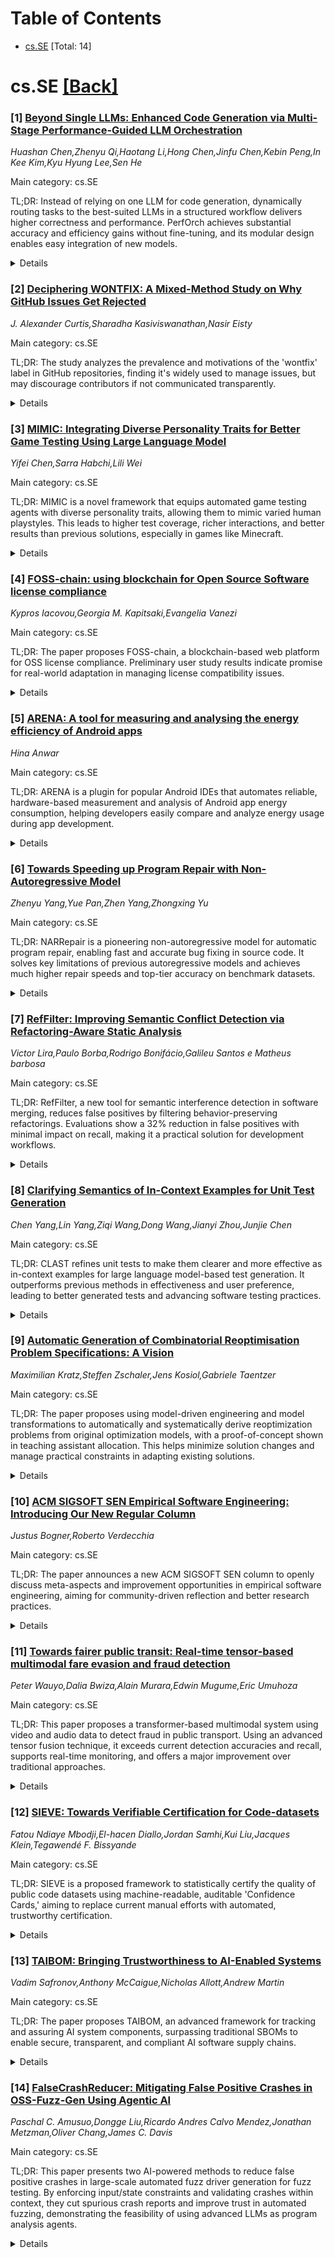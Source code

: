 <div id=toc></div>

# Table of Contents

- [cs.SE](#cs.SE) [Total: 14]


<div id='cs.SE'></div>

# cs.SE [[Back]](#toc)

### [1] [Beyond Single LLMs: Enhanced Code Generation via Multi-Stage Performance-Guided LLM Orchestration](https://arxiv.org/abs/2510.01379)
*Huashan Chen,Zhenyu Qi,Haotang Li,Hong Chen,Jinfu Chen,Kebin Peng,In Kee Kim,Kyu Hyung Lee,Sen He*

Main category: cs.SE

TL;DR: Instead of relying on one LLM for code generation, dynamically routing tasks to the best-suited LLMs in a structured workflow delivers higher correctness and performance. PerfOrch achieves substantial accuracy and efficiency gains without fine-tuning, and its modular design enables easy integration of new models.


<details>
  <summary>Details</summary>
Motivation: Existing approaches to automated code generation rely on using a single LLM model, which ignores the diverse strengths of different models across various programming languages, algorithmic domains, and development stages.

Method: The paper conducts an extensive empirical study of 17 state-of-the-art LLMs across 5 programming languages using the HumanEval-X benchmark, measuring functional correctness and runtime performance (execution time, memory utilization, CPU efficiency). Guided by these insights, they introduce PerfOrch, a multi-stage orchestration framework that dynamically directs tasks to the most suitable LLM in a generate-fix-refine workflow, featuring stage-wise validation and rollback.

Result: PerfOrch substantially outperforms single-model baselines, with average correctness rates of 96.22% and 91.37% on HumanEval-X and EffiBench-X (vs. GPT-4o's 78.66% and 49.11%). The framework optimizes execution time for 58.76% of problems, with median speedups between 17.67% and 27.66%. Its plug-and-play architecture allows easy integration of new models.

Conclusion: A multi-model, performance-guided orchestration framework for code generation offers significant improvements in correctness and execution efficiency over single-model approaches, and its scalable architecture supports the rapid evolution of generative AI for automated software engineering.

Abstract: While Large Language Models (LLMs) have become the predominant paradigm for
automated code generation, current single-model approaches fundamentally ignore
the heterogeneous computational strengths that different models exhibit across
programming languages, algorithmic domains, and development stages. This paper
challenges the single-model convention by introducing a multi-stage,
performance-guided orchestration framework that dynamically routes coding tasks
to the most suitable LLMs within a structured generate-fix-refine workflow. Our
approach is grounded in a comprehensive empirical study of 17 state-of-the-art
LLMs across five programming languages (Python, Java, C++, Go, and Rust) using
HumanEval-X benchmark. The study, which evaluates both functional correctness
and runtime performance metrics (execution time, mean/max memory utilization,
and CPU efficiency), reveals pronounced performance heterogeneity by language,
development stage, and problem category. Guided by these empirical insights, we
present PerfOrch, an LLM agent that orchestrates top-performing LLMs for each
task context through stage-wise validation and rollback mechanisms. Without
requiring model fine-tuning, PerfOrch achieves substantial improvements over
strong single-model baselines: average correctness rates of 96.22% and 91.37%
on HumanEval-X and EffiBench-X respectively, surpassing GPT-4o's 78.66% and
49.11%. Beyond correctness gains, the framework delivers consistent performance
optimizations, improving execution time for 58.76% of problems with median
speedups ranging from 17.67% to 27.66% across languages on two benchmarks. The
framework's plug-and-play architecture ensures practical scalability, allowing
new LLMs to be profiled and integrated seamlessly, thereby offering a paradigm
for production-grade automated software engineering that adapts to the rapidly
evolving generative AI landscape.

</details>


### [2] [Deciphering WONTFIX: A Mixed-Method Study on Why GitHub Issues Get Rejected](https://arxiv.org/abs/2510.01514)
*J. Alexander Curtis,Sharadha Kasiviswanathan,Nasir Eisty*

Main category: cs.SE

TL;DR: The study analyzes the prevalence and motivations of the 'wontfix' label in GitHub repositories, finding it's widely used to manage issues, but may discourage contributors if not communicated transparently.


<details>
  <summary>Details</summary>
Motivation: The use of the 'wontfix' label on GitHub is widespread, but its implications for project management and community dynamics in open-source software are not well understood. This study aims to clarify the prevalence and motivations behind applying this label.

Method: The paper uses a mixed-method approach, combining quantitative analysis of 3,132 popular GitHub repositories to measure the prevalence of the wontfix label, and qualitative techniques like open coding and thematic analysis to understand the reasons for applying it.

Result: About 30% of the analyzed GitHub projects used the wontfix label on some issues, with the majority being user-submitted bug reports and feature requests. Eight common themes were identified as motivations for the wontfix label, related to both user factors and maintainer decisions.

Conclusion: The wontfix label is an important tool for prioritizing resources and guiding contribution efforts, but it can also discourage participation and reduce transparency in project management. Clear understanding and communication of the reasoning behind the label can help project leaders foster better collaboration.

Abstract: Context: The ``wontfix'' label is a widely used yet narrowly understood tool
in GitHub repositories, indicating that an issue will not be pursued further.
Despite its prevalence, the impact of this label on project management and
community dynamics within open-source software development is not clearly
defined. Objective: This study examines the prevalence and reasons behind
issues being labeled as wontfix across various open-source repositories on
GitHub. Method: Employing a mixed-method approach, we analyze both quantitative
data to assess the prevalence of the wontfix label and qualitative data to
explore the reasoning that it was used. Data were collected from 3,132 of
GitHub's most-popular repositories. Later, we employ open coding and thematic
analysis to categorize the reasons behind wontfix labels, providing a
structured understanding of the issue management landscape. Results: Our
findings show that about 30% of projects on GitHub apply the wontfix label to
some issues. These issues most often occur on user-submitted issues for bug
reports and feature requests. The study identified eight common themes behind
labeling issues as wontfix, ranging from user-specific control factors to
maintainer-specific decisions. Conclusions: The wontfix label is a critical
tool for managing resources and guiding contributor efforts in GitHub projects.
However, it can also discourage community involvement and obscure the
transparency of project management. Understanding these reasons aids project
managers in making informed decisions and fostering efficient collaboration
within open-source communities.

</details>


### [3] [MIMIC: Integrating Diverse Personality Traits for Better Game Testing Using Large Language Model](https://arxiv.org/abs/2510.01635)
*Yifei Chen,Sarra Habchi,Lili Wei*

Main category: cs.SE

TL;DR: MIMIC is a novel framework that equips automated game testing agents with diverse personality traits, allowing them to mimic varied human playstyles. This leads to higher test coverage, richer interactions, and better results than previous solutions, especially in games like Minecraft.


<details>
  <summary>Details</summary>
Motivation: Traditional automated testing algorithms struggle with the complexity and variability of modern video games. Existing gaming agents based on Reinforcement Learning, Imitation Learning, or LLMs often lack diversity in their strategies because they do not mimic the varied playstyles of human players with different personalities. This results in repetitive agent behavior and an inability to uncover edge cases or achieve comprehensive test coverage.

Method: The paper introduces MIMIC, a framework that integrates diverse personality traits into gaming agents. The framework allows agents to emulate different gaming strategies and playstyles depending on personality traits, providing variety in responses to similar in-game situations.

Result: MIMIC enables gaming agents to achieve higher test coverage and richer in-game interactions across various games. Specifically, in Minecraft, MIMIC outperformed state-of-the-art agents by completing more tasks and offering a broader range of solutions.

Conclusion: Integrating personality-driven strategy diversity in gaming agents significantly enhances their effectiveness for automated game testing, allowing for broader coverage, more varied interactions, and improved uncovering of edge cases compared to traditional agents.

Abstract: Modern video games pose significant challenges for traditional automated
testing algorithms, yet intensive testing is crucial to ensure game quality. To
address these challenges, researchers designed gaming agents using
Reinforcement Learning, Imitation Learning, or Large Language Models. However,
these agents often neglect the diverse strategies employed by human players due
to their different personalities, resulting in repetitive solutions in similar
situations. Without mimicking varied gaming strategies, these agents struggle
to trigger diverse in-game interactions or uncover edge cases.
  In this paper, we present MIMIC, a novel framework that integrates diverse
personality traits into gaming agents, enabling them to adopt different gaming
strategies for similar situations. By mimicking different playstyles, MIMIC can
achieve higher test coverage and richer in-game interactions across different
games. It also outperforms state-of-the-art agents in Minecraft by achieving a
higher task completion rate and providing more diverse solutions. These results
highlight MIMIC's significant potential for effective game testing.

</details>


### [4] [FOSS-chain: using blockchain for Open Source Software license compliance](https://arxiv.org/abs/2510.01740)
*Kypros Iacovou,Georgia M. Kapitsaki,Evangelia Vanezi*

Main category: cs.SE

TL;DR: The paper proposes FOSS-chain, a blockchain-based web platform for OSS license compliance. Preliminary user study results indicate promise for real-world adaptation in managing license compatibility issues.


<details>
  <summary>Details</summary>
Motivation: Ensuring compliance with Open Source Software (OSS) licenses is complex, especially when creating derivative works due to compatibility issues among various licenses. Legal disputes can arise from such incompatibilities. There is a need for transparent, automated mechanisms to manage license compliance.

Method: The authors designed, implemented, and preliminarily evaluated a web platform called FOSS-chain. This platform integrates blockchain technology to automate the license compliance process for OSS derivatives, covering 14 different OSS licenses. The platform was evaluated using a small-scale user study.

Result: The preliminary evaluation of the FOSS-chain platform showed promising results, suggesting its potential for adaptation in realistic software development environments.

Conclusion: Integrating blockchain with OSS license management can increase transparency and automate compliance, potentially reducing legal risks and complexity in managing OSS derivatives. FOSS-chain shows early promise as a practical solution.

Abstract: Open Source Software (OSS) is widely used and carries licenses that indicate
the terms under which the software is provided for use, also specifying
modification and distribution rules. Ensuring that users are respecting OSS
license terms when creating derivative works is a complex process. Compliance
issues arising from incompatibilities among licenses may lead to legal
disputes. At the same time, the blockchain technology with immutable entries
offers a mechanism to provide transparency when it comes to licensing and
ensure software changes are recorded. In this work, we are introducing an
integration of blockchain and license management when creating derivative
works, in order to tackle the issue of OSS license compatibility. We have
designed, implemented and performed a preliminary evaluation of FOSS-chain, a
web platform that uses blockchain and automates the license compliance process,
covering 14 OSS licenses. We have evaluated the initial prototype version of
the FOSS-chain platform via a small scale user study. Our preliminary results
are promising, demonstrating the potential of the platform for adaptation on
realistic software systems.

</details>


### [5] [ARENA: A tool for measuring and analysing the energy efficiency of Android apps](https://arxiv.org/abs/2510.01754)
*Hina Anwar*

Main category: cs.SE

TL;DR: ARENA is a plugin for popular Android IDEs that automates reliable, hardware-based measurement and analysis of Android app energy consumption, helping developers easily compare and analyze energy usage during app development.


<details>
  <summary>Details</summary>
Motivation: Developers and researchers need accurate and repeatable methods to measure Android apps' energy usage, but current hardware-based approaches are time-consuming, complex, and lack open-source tooling.

Method: The authors present ARENA, an open-source tool integrated as a plugin for IntelliJ and Android Studio, allowing seamless connection to a physical hardware measurement device from the IDE. The tool automates the execution of apps, data collection from hardware, aggregation, analysis, and visualization.

Result: ARENA facilitates reliable, reproducible, and more accessible measurement of Android app energy consumption, supporting developers in comparing energy use between app versions and providing detailed statistical analyses and visualizations.

Conclusion: ARENA simplifies and standardizes the previously cumbersome process of hardware-based energy measurement for Android apps, making it accessible in mainstream development environments.

Abstract: To build energy-efficient apps, there is a need to estimate and analyze their
energy consumption in typical usage scenarios. The energy consumption of
Android apps could be estimated via software-based and hardware-based
approaches. Software-based approaches, while easier to implement, are not as
accurate as hardware-based approaches. The process of measuring the energy
consumption of an Android app via a hardware-based approach typically involves
1) setting up a measurement environment, 2) executing the app under test on a
mobile device, 3) recording current/voltage data via a hardware device to
measure energy consumption, and 4) cleaning and aggregating data for analyses,
reports, and visualizations. Specialized scripts are written for selected
hardware and software components to ensure reliable energy measurements. The
energy measurement process is repeated many times and aggregated to remove
noise. These steps make the hardware-based energy measurement process
time-consuming and not easy to adapt or reproduce. There is a lack of
open-source tools available for developers and researchers to take reliable
energy measurements via hardware devices. In this paper, we present and
demonstrate ARENA, a support tool that enables developers and researchers to
connect to a physical measurement device without leaving the comfort of their
IDE. Developers could use ARENA during development to compare energy
consumption between different apps or versions of the same app. ARENA
calculates energy consumption on an Android smartphone by executing a test
scenario on the app under development. Further, ARENA helps aggregate,
statistically analyze, report, and visualize the data, allowing developers and
researchers to dig into the data directly or visually. We implemented ARENA as
an IntelliJ and Android Studio plugin.

</details>


### [6] [Towards Speeding up Program Repair with Non-Autoregressive Model](https://arxiv.org/abs/2510.01825)
*Zhenyu Yang,Yue Pan,Zhen Yang,Zhongxing Yu*

Main category: cs.SE

TL;DR: NARRepair is a pioneering non-autoregressive model for automatic program repair, enabling fast and accurate bug fixing in source code. It solves key limitations of previous autoregressive models and achieves much higher repair speeds and top-tier accuracy on benchmark datasets.


<details>
  <summary>Details</summary>
Motivation: Existing machine learning-based automatic program repair (APR) methods use autoregressive (AR) models which generate code token-by-token. This approach leads to significant time delays, especially for models with many parameters. The paper aims to mitigate this delay and improve efficiency in APR.

Method: The authors propose NARRepair, a novel non-autoregressive (NAR) code generation model specifically designed for APR. The approach incorporates three innovations: a repair action predictor to avoid over-correction, an inter-token dependency extractor to capture dependencies between tokens, and a two-stage decoder to enhance contextual understanding.

Result: Experiments on three commonly used APR datasets show that NARRepair outperforms existing techniques in limited repair time scenarios, and delivers repair speeds 1.4-6.4 times faster than AR-based APR models on GPUs. It achieves state-of-the-art results in both repair speed and accuracy.

Conclusion: NARRepair demonstrates substantial improvements in both the efficiency and accuracy of automatic program repair, setting a new benchmark for the field.

Abstract: Enlightened by the success of machine learning techniques in various
application areas, recent years have witnessed a surge of research efforts on
automatic program repair (APR) using machine learning techniques. Previous
machine learning-based APR techniques essentially modified bugs in the
autoregressive (AR) manner, which predicts future values based on past values.
Due to the manner of token-by-token generation, the AR-based APR technique has
a huge time delay. In particular, the delay of the APR model with a large
number of parameters is more serious. To address the issue, we aim to apply the
non-autoregressive (NAR) method to the APR task, which can output target code
in a parallel manner to avoid huge repair delays. However, the naive use of the
NAR manner for the APR task suffers from the issue of compromised patch
quality. To effectively adapt the NAR manner for the APR task, we in this paper
propose NARRepair, the first customized NAR code generation model for the APR
task. The NARRepair model features three major novelties, including 1) the
repair action predictor for alleviating the over-correction issue, 2) the
inter-token dependency extractor for alleviating the issue of lacking
inter-token dependency information, and 3) the two-stage decoder for
alleviating the issue of lacking contextual information. We evaluated NARRepair
on three widely used datasets in the APR community, and the results show that
1) compared to other APR techniques, the NARRepair model has the best
performance within the limited repair time, and 2) compared to AR-based APR
techniques, the repair speed of NARRepair has been increased by 1.4-6.4 times
in the GPU environment. Overall, the results show that NARRepair has achieved
state-of-the-art comprehensive performance in terms of repair speed and
accuracy.

</details>


### [7] [RefFilter: Improving Semantic Conflict Detection via Refactoring-Aware Static Analysis](https://arxiv.org/abs/2510.01960)
*Victor Lira,Paulo Borba,Rodrigo Bonifácio,Galileu Santos e Matheus barbosa*

Main category: cs.SE

TL;DR: RefFilter, a new tool for semantic interference detection in software merging, reduces false positives by filtering behavior-preserving refactorings. Evaluations show a 32% reduction in false positives with minimal impact on recall, making it a practical solution for development workflows.


<details>
  <summary>Details</summary>
Motivation: Detecting semantic interference in collaborative software development remains difficult due to high false positive rates in current static analysis techniques, largely because these techniques cannot distinguish between behavior-preserving refactorings and changes that actually interfere with software behavior.

Method: The paper presents RefFilter, a refactoring-aware static analysis tool that incorporates automated refactoring detection. RefFilter filters out behavior-preserving refactorings, thus improving static analysis precision. The tool's effectiveness was evaluated on two datasets: a labeled dataset (99 scenarios) and a larger, newly constructed dataset (1,087 merge scenarios).

Result: RefFilter reduces false positives by nearly 32% on the labeled dataset. The reduction in false positives results in only a non-significant increase in false negatives, leading to a significant overall gain in precision without a major loss in recall.

Conclusion: Refactoring-aware semantic interference detection, as implemented with RefFilter, is a practical and effective way to improve merge support in modern collaborative development, demonstrating significant precision improvements over baseline static analysis tools.

Abstract: Detecting semantic interference remains a challenge in collaborative software
development. Recent lightweight static analysis techniques improve efficiency
over SDG-based methods, but they still suffer from a high rate of false
positives. A key cause of these false positives is the presence of
behavior-preserving code refactorings, which current techniques cannot
effectively distinguish from changes that impact behavior and can interfere
with others. To handle this problem we present RefFilter, a refactoring-aware
tool for semantic interference detection. It builds on existing static
techniques by incorporating automated refactoring detection to improve
precision. RefFilter discards behavior-preserving refactorings from reports,
reducing false positives while preserving detection coverage. To evaluate
effectiveness and scalability, use two datasets: a labeled dataset with 99
scenarios and ground truth, and a novel dataset of 1,087 diverse merge
scenarios that we have built. Experimental results show that RefFilter reduces
false positives by nearly 32% on the labeled dataset. While this reduction
comes with a non significant increase in false negatives, the overall gain in
precision significantly outweighs the minor trade-off in recall. These findings
demonstrate that refactoring-aware interference detection is a practical and
effective strategy for improving merge support in modern development workflows.

</details>


### [8] [Clarifying Semantics of In-Context Examples for Unit Test Generation](https://arxiv.org/abs/2510.01994)
*Chen Yang,Lin Yang,Ziqi Wang,Dong Wang,Jianyi Zhou,Junjie Chen*

Main category: cs.SE

TL;DR: CLAST refines unit tests to make them clearer and more effective as in-context examples for large language model-based test generation. It outperforms previous methods in effectiveness and user preference, leading to better generated tests and advancing software testing practices.


<details>
  <summary>Details</summary>
Motivation: Recent progress in large language models (LLMs) has improved unit test generation via in-context learning (ICL), but the effectiveness of this approach largely depends on the quality and clarity of in-context test examples. Poorly structured or unclear tests result in worse generated outputs. Addressing the need for more semantically clear and well-structured tests as ICL examples is a key motivation.

Method: The paper introduces CLAST, a technique to systematically refine unit tests by decomposing complex tests and enhancing their semantic clarity using a combination of program analysis and LLM-based rewriting. CLAST is evaluated on several open-source and industrial projects, and its performance is benchmarked against the state-of-the-art UTgen refinement method.

Result: CLAST significantly outperforms UTgen by fully retaining the effectiveness of the original tests while UTgen reduces test effectiveness metrics (CSR, PR, Cov, MS) by notable percentages. Over 85% of users prefer CLAST-refined tests for semantic clarity. When CLAST-refined examples are used in ICL-based test generation systems, those systems show substantial improvements in compilation success rate, pass rate, and coverage compared to using UTgen-refined tests.

Conclusion: CLAST effectively refines unit tests for superior semantic clarity, preserving or improving test effectiveness and significantly boosting the performance of ICL-based unit test generation systems. It outperforms prior refinement approaches and is strongly preferred by users, paving the way for improvement in software testing and future research in this area.

Abstract: Recent advances in large language models (LLMs) have enabled promising
performance in unit test generation through in-context learning (ICL). However,
the quality of in-context examples significantly influences the effectiveness
of generated tests-poorly structured or semantically unclear test examples
often lead to suboptimal outputs. In this paper, we propose CLAST, a novel
technique that systematically refines unit tests to improve their semantic
clarity, thereby enhancing their utility as in-context examples. The approach
decomposes complex tests into logically clearer ones and improves semantic
clarity through a combination of program analysis and LLM-based rewriting. We
evaluated CLAST on four open-source and three industrial projects. The results
demonstrate that CLAST largely outperforms UTgen, the state-of-the-art
refinement technique, in both preserving test effectiveness and enhancing
semantic clarity. Specifically, CLAST fully retains the original effectiveness
of unit tests, while UTgen reduces compilation success rate (CSR), pass rate
(PR), test coverage (Cov), and mutation score (MS) by an average of 12.90%,
35.82%, 4.65%, and 5.07%, respectively. Over 85.33% of participants in our user
study preferred the semantic clarity of CLAST-refined tests. Notably,
incorporating CLAST-refined tests as examples effectively improves ICL-based
unit test generation approaches such as RAGGen and TELPA, resulting in an
average increase of 25.97% in CSR, 28.22% in PR, and 45.99% in Cov for
generated tests, compared to incorporating UTgen-refined tests. The insights
from the follow-up user study not only reinforce CLAST's potential impact in
software testing practice but also illuminate avenues for future research.

</details>


### [9] [Automatic Generation of Combinatorial Reoptimisation Problem Specifications: A Vision](https://arxiv.org/abs/2510.02002)
*Maximilian Kratz,Steffen Zschaler,Jens Kosiol,Gabriele Taentzer*

Main category: cs.SE

TL;DR: The paper proposes using model-driven engineering and model transformations to automatically and systematically derive reoptimization problems from original optimization models, with a proof-of-concept shown in teaching assistant allocation. This helps minimize solution changes and manage practical constraints in adapting existing solutions.


<details>
  <summary>Details</summary>
Motivation: When contextual factors change, an already solved optimization problem may need its solution adapted. Traditional reoptimization requires solving the modified problem, which introduces challenges such as minimizing changes to the original solution, handling immutable components, and deriving a script of solution changes. Existing approaches may not systematically derive reoptimization problems from the original model specification.

Method: The paper proposes leveraging Model-Driven Engineering (MDE)—specifically declarative modeling languages and model transformations—to systematically derive reoptimization problems from original optimization problem specifications. The authors categorize changes in problems and the corresponding reoptimization strategies. A proof-of-concept implementation is realized using the GIPS tool and demonstrated on a teaching assistant allocation problem.

Result: Presented an initial categorization framework for changing optimization problems and reoptimization strategies. Provided a proof-of-concept implementation using GIPS and successfully applied it to a resource allocation case study involving the assignment of teaching assistants to sessions.

Conclusion: Model-Driven Engineering approaches can facilitate the systematic derivation of reoptimization problems, offering a structured way to adapt solutions when contextual factors change. MDE and model transformation can minimize impact and handle constraints inherent in real reoptimization tasks. The initial implementation demonstrates the feasibility of this approach.

Abstract: Once an optimisation problem has been solved, the solution may need
adaptation when contextual factors change. This challenge, also known as
reoptimisation, has been addressed in various problem domains, such as railway
crew rescheduling, nurse rerostering, or aircraft recovery. This requires a
modified problem to be solved again to ensure that the adapted solution is
optimal in the new context. However, the new optimisation problem differs
notably from the original problem: (i) we want to make only minimal changes to
the original solution to minimise the impact; (ii) we may be unable to change
some parts of the original solution (e.g., because they refer to past
allocations); and (iii) we need to derive a change script from the original
solution to the new solution. In this paper, we argue that Model-Driven
Engineering (MDE) - in particular, the use of declarative modelling languages
and model transformations for the high-level specification of optimisation
problems - offers new opportunities for the systematic derivation of
reoptimisation problems from the original optimisation problem specification.
We focus on combinatorial reoptimisation problems and provide an initial
categorisation of changing problems and strategies for deriving the
corresponding reoptimisation specifications. We introduce an initial
proof-of-concept implementation based on the GIPS (Graph-Based (Mixed) Integer
Linear Programming Problem Specification) tool and apply it to an example
resource-allocation problem: the allocation of teaching assistants to teaching
sessions.

</details>


### [10] [ACM SIGSOFT SEN Empirical Software Engineering: Introducing Our New Regular Column](https://arxiv.org/abs/2510.02007)
*Justus Bogner,Roberto Verdecchia*

Main category: cs.SE

TL;DR: The paper announces a new ACM SIGSOFT SEN column to openly discuss meta-aspects and improvement opportunities in empirical software engineering, aiming for community-driven reflection and better research practices.


<details>
  <summary>Details</summary>
Motivation: Empirical software engineering (ESE) has made significant strides since the 1970s, but faces ongoing challenges like reproducibility, limited external validity, subjective reviews, and the difficulty of transferring research to industry. Additionally, many ESE research practices remain undocumented, hindering new researchers' entry and progress.

Method: The paper introduces a new, regular ACM SIGSOFT SEN column (SEN-ESE) as a platform for discussing meta-aspects of ESE research. The column will be based on expert interviews, focus groups, surveys, and position pieces.

Result: This column aims to foster discussions on underexplored or implicit topics in ESE, promoting reflection and improvement in research practice, communication, and teaching. It seeks community feedback and intends to adapt to the interests and needs of the ESE community.

Conclusion: By establishing SEN-ESE, the paper hopes to make ESE's meta-aspects more explicit, improve research practices and documentation, and foster a collaborative community environment that evolves with new challenges.

Abstract: From its early foundations in the 1970s, empirical software engineering (ESE)
has evolved into a mature research discipline that embraces a plethora of
different topics, methodologies, and industrial practices. Despite its
remarkable progress, the ESE research field still needs to keep evolving, as
new impediments, shortcoming, and technologies emerge. Research
reproducibility, limited external validity, subjectivity of reviews, and
porting research results to industrial practices are just some examples of the
drivers for improvements to ESE research. Additionally, several facets of ESE
research are not documented very explicitly, which makes it difficult for
newcomers to pick them up. With this new regular ACM SIGSOFT SEN column
(SEN-ESE), we introduce a venue for discussing meta-aspects of ESE research,
ranging from general topics such as the nature and best practices for
replication packages, to more nuanced themes such as statistical methods,
interview transcription tools, and publishing interdisciplinary research. Our
aim for the column is to be a place where we can regularly spark conversations
on ESE topics that might not often be touched upon or are left implicit.
Contributions to this column will be grounded in expert interviews, focus
groups, surveys, and position pieces, with the goal of encouraging reflection
and improvement in how we conduct, communicate, teach, and ultimately improve
ESE research. Finally, we invite feedback from the ESE community on
challenging, controversial, or underexplored topics, as well as suggestions for
voices you would like to hear from. While we cannot promise to act on every
idea, we aim to shape this column around the community interests and are
grateful for all contributions.

</details>


### [11] [Towards fairer public transit: Real-time tensor-based multimodal fare evasion and fraud detection](https://arxiv.org/abs/2510.02165)
*Peter Wauyo,Dalia Bwiza,Alain Murara,Edwin Mugume,Eric Umuhoza*

Main category: cs.SE

TL;DR: This paper proposes a transformer-based multimodal system using video and audio data to detect fraud in public transport. Using an advanced tensor fusion technique, it exceeds current detection accuracies and recall, supports real-time monitoring, and offers a major improvement over traditional approaches.


<details>
  <summary>Details</summary>
Motivation: Fraud and fare evasion in public transportation lead to revenue loss, compromised safety, and non-compliance. Existing detection systems, especially those using unimodal data or early fusion approaches, struggle to catch complex fraudulent activities effectively, motivating the need for a more robust multimodal system.

Method: The paper introduces a multimodal fraud detection system that analyzes CCTV video and audio data. Video features are extracted using the ViViT (Vision Transformer for Video) model, while audio is processed via the Audio Spectrogram Transformer (AST). The features are fused using a Tensor Fusion Network (TFN) architecture, which models both unimodal and bimodal interactions through a 2-fold Cartesian product, capturing complex cross-modal dynamics. The system is evaluated on a custom dataset.

Result: The system achieved an accuracy of 89.5%, precision of 87.2%, and recall of 84.0% for fraud detection, outperforming early fusion baselines and surpassing the usual state-of-the-art recall rates (typically 75%) in transportation fraud detection. Tensor fusion improved the F1 score by 7.0% and recall by 8.8% compared to feature concatenation. Real-time detection capability was demonstrated.

Conclusion: A multimodal system combining ViViT and AST models with a Tensor Fusion Network significantly enhances the detection of fare evasion and fraud in public transportation. It outperforms traditional baselines, provides real-time detection, and enables operators to reduce revenue loss, improve safety, and maintain compliance.

Abstract: This research introduces a multimodal system designed to detect fraud and
fare evasion in public transportation by analyzing closed circuit television
(CCTV) and audio data. The proposed solution uses the Vision Transformer for
Video (ViViT) model for video feature extraction and the Audio Spectrogram
Transformer (AST) for audio analysis. The system implements a Tensor Fusion
Network (TFN) architecture that explicitly models unimodal and bimodal
interactions through a 2-fold Cartesian product. This advanced fusion technique
captures complex cross-modal dynamics between visual behaviors (e.g.,
tailgating,unauthorized access) and audio cues (e.g., fare transaction sounds).
The system was trained and tested on a custom dataset, achieving an accuracy of
89.5%, precision of 87.2%, and recall of 84.0% in detecting fraudulent
activities, significantly outperforming early fusion baselines and exceeding
the 75% recall rates typically reported in state-of-the-art transportation
fraud detection systems. Our ablation studies demonstrate that the tensor
fusion approach provides a 7.0% improvement in the F1 score and an 8.8% boost
in recall compared to traditional concatenation methods. The solution supports
real-time detection, enabling public transport operators to reduce revenue
loss, improve passenger safety, and ensure operational compliance.

</details>


### [12] [SIEVE: Towards Verifiable Certification for Code-datasets](https://arxiv.org/abs/2510.02166)
*Fatou Ndiaye Mbodji,El-hacen Diallo,Jordan Samhi,Kui Liu,Jacques Klein,Tegawendé F. Bissyande*

Main category: cs.SE

TL;DR: SIEVE is a proposed framework to statistically certify the quality of public code datasets using machine-readable, auditable 'Confidence Cards,' aiming to replace current manual efforts with automated, trustworthy certification.


<details>
  <summary>Details</summary>
Motivation: Public code datasets are essential for code agents and empirical software engineering, but current practices lack verifiable quality guarantees, leading to duplicated effort and higher costs for quality assurance.

Method: The paper introduces SIEVE, a community-driven framework that converts dataset property checks into machine-readable, auditable 'Confidence Cards' which provide statistical, anytime-valid certifications of dataset quality.

Result: SIEVE aims to standardize and automate the quality verification process for code datasets, making it easier to assure quality without repeated, isolated manual efforts.

Conclusion: If adopted, SIEVE could replace narrative dataset documentation with statistically-backed, verifiable certification, reducing costs, preventing redundant work, and improving trust in public code datasets.

Abstract: Code agents and empirical software engineering rely on public code datasets,
yet these datasets lack verifiable quality guarantees. Static 'dataset cards'
inform, but they are neither auditable nor do they offer statistical
guarantees, making it difficult to attest to dataset quality. Teams build
isolated, ad-hoc cleaning pipelines. This fragments effort and raises cost. We
present SIEVE, a community-driven framework. It turns per-property checks into
Confidence Cards-machine-readable, verifiable certificates with anytime-valid
statistical bounds. We outline a research plan to bring SIEVE to maturity,
replacing narrative cards with anytime-verifiable certification. This shift is
expected to lower quality-assurance costs and increase trust in code-datasets.

</details>


### [13] [TAIBOM: Bringing Trustworthiness to AI-Enabled Systems](https://arxiv.org/abs/2510.02169)
*Vadim Safronov,Anthony McCaigue,Nicholas Allott,Andrew Martin*

Main category: cs.SE

TL;DR: The paper proposes TAIBOM, an advanced framework for tracking and assuring AI system components, surpassing traditional SBOMs to enable secure, transparent, and compliant AI software supply chains.


<details>
  <summary>Details</summary>
Motivation: The increasing use of open-source software and AI-driven technologies complicates software supply chains, making traditional management and assurance methods inadequate. Existing frameworks like SBOMs don't address the special challenges of AI, such as dynamic dependencies, data-driven processes, and fragmented governance.

Method: The paper introduces Trusted AI Bill of Materials (TAIBOM), a new framework that extends SBOM principles to AI. TAIBOM offers a dependency model for AI, mechanisms to propagate integrity information, and a process for trust attestation, tailored specifically for AI's unique workflows and components.

Result: TAIBOM is shown to enhance assurance, security, and compliance in AI systems by providing structured and verifiable transparency, outperforming established standards like SPDX and CycloneDX in the AI context.

Conclusion: TAIBOM creates a foundation for trustworthy and transparent AI systems by formally documenting dependencies, provenance, and trust within complex AI pipelines.

Abstract: The growing integration of open-source software and AI-driven technologies
has introduced new layers of complexity into the software supply chain,
challenging existing methods for dependency management and system assurance.
While Software Bills of Materials (SBOMs) have become critical for enhancing
transparency and traceability, current frameworks fall short in capturing the
unique characteristics of AI systems -- namely, their dynamic, data-driven
nature and the loosely coupled dependencies across datasets, models, and
software components. These challenges are compounded by fragmented governance
structures and the lack of robust tools for ensuring integrity, trust, and
compliance in AI-enabled environments.
  In this paper, we introduce Trusted AI Bill of Materials (TAIBOM) -- a novel
framework extending SBOM principles to the AI domain. TAIBOM provides (i) a
structured dependency model tailored for AI components, (ii) mechanisms for
propagating integrity statements across heterogeneous AI pipelines, and (iii) a
trust attestation process for verifying component provenance. We demonstrate
how TAIBOM supports assurance, security, and compliance across AI workflows,
highlighting its advantages over existing standards such as SPDX and CycloneDX.
This work lays the foundation for trustworthy and verifiable AI systems through
structured software transparency.

</details>


### [14] [FalseCrashReducer: Mitigating False Positive Crashes in OSS-Fuzz-Gen Using Agentic AI](https://arxiv.org/abs/2510.02185)
*Paschal C. Amusuo,Dongge Liu,Ricardo Andres Calvo Mendez,Jonathan Metzman,Oliver Chang,James C. Davis*

Main category: cs.SE

TL;DR: This paper presents two AI-powered methods to reduce false positive crashes in large-scale automated fuzz driver generation for fuzz testing. By enforcing input/state constraints and validating crashes within context, they cut spurious crash reports and improve trust in automated fuzzing, demonstrating the feasibility of using advanced LLMs as program analysis agents.


<details>
  <summary>Details</summary>
Motivation: Fuzz testing requires fuzz drivers to translate input, but creating them manually is time-consuming and requires expertise. Automated approaches exist, but they often produce false positives due to the complexity of input requirements and program state, especially in industrial-scale settings like OSS-Fuzz-Gen. Reducing these false positives is important to improve trust and efficiency in large-scale fuzzing initiatives.

Method: The paper introduces two AI-based strategies within OSS-Fuzz-Gen: (1) constraint-based fuzz driver generation, which proactively enforces input and state constraints during driver creation, and (2) context-based crash validation, which analyzes program call context to validate whether reported crashes are feasible entry-point events.

Result: Applying these strategies to 1,500 OSS-Fuzz functions led to up to an 8% reduction in spurious crashes, halved the total number of reported crashes, and established that advanced LLMs can function as reliable agents for program analysis.

Conclusion: AI-driven strategies such as proactive constraint enforcement and reactive context analysis can significantly improve the reliability and effectiveness of automated fuzz driver generation, reducing false positives and enhancing trust in automated fuzzing pipelines.

Abstract: Fuzz testing has become a cornerstone technique for identifying software bugs
and security vulnerabilities, with broad adoption in both industry and
open-source communities. Directly fuzzing a function requires fuzz drivers,
which translate random fuzzer inputs into valid arguments for the target
function. Given the cost and expertise required to manually develop fuzz
drivers, methods exist that leverage program analysis and Large Language Models
to automatically generate these drivers. However, the generated fuzz drivers
frequently lead to false positive crashes, especially in functions highly
structured input and complex state requirements. This problem is especially
crucial in industry-scale fuzz driver generation efforts like OSS-Fuzz-en, as
reporting false positive crashes to maintainers impede trust in both the system
and the team.
  This paper presents two AI-driven strategies to reduce false positives in
OSS-Fuzz-Gen, a multi-agent system for automated fuzz driver generation. First,
constraint-based fuzz driver generation proactively enforces constraints on a
function's inputs and state to guide driver creation. Second, context-based
crash validation reactively analyzes function callers to determine whether
reported crashes are feasible from program entry points. Using 1,500 benchmark
functions from OSS-Fuzz, we show that these strategies reduce spurious crashes
by up to 8%, cut reported crashes by more than half, and demonstrate that
frontier LLMs can serve as reliable program analysis agents. Our results
highlight the promise and challenges of integrating AI into large-scale fuzzing
pipelines.

</details>
